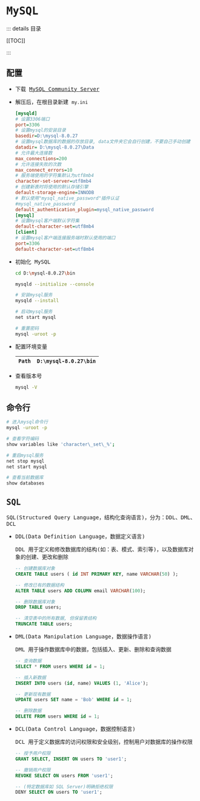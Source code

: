 # <samp>MySQL</samp>

::: details <samp>目录</samp>

[[TOC]]

:::

## <samp>配置</samp>

- <samp>下载 [MySQL Community Server](https://dev.mysql.com/downloads/mysql/)</samp>

- <samp>解压后，在根目录新建 `my.ini`</samp>

  ```ini
  [mysqld]
  # 设置3306端口
  port=3306
  # 设置mysql的安装目录
  basedir=D:\mysql-8.0.27
  # 设置mysql数据库的数据的存放目录, data文件夹它会自行创建，不要自己手动创建
  datadir= D:\mysql-8.0.27\Data
  # 允许最大连接数
  max_connections=200
  # 允许连接失败的次数
  max_connect_errors=10
  # 服务端使用的字符集默认为utf8mb4
  character-set-server=utf8mb4
  # 创建新表时将使用的默认存储引擎
  default-storage-engine=INNODB
  # 默认使用"mysql_native_password"插件认证
  #mysql_native_password
  default_authentication_plugin=mysql_native_password
  [mysql]
  # 设置mysql客户端默认字符集
  default-character-set=utf8mb4
  [client]
  # 设置mysql客户端连接服务端时默认使用的端口
  port=3306
  default-character-set=utf8mb4
  ```

- <samp>初始化 MySQL</samp>

  ```sh
  cd D:\mysql-8.0.27\bin
  
  mysqld --initialize --console
  
  # 安装mysql服务
  mysqld --install
  
  # 启动mysql服务
  net start mysql
  
  # 重置密码
  mysql -uroot -p
  ```

- <samp>配置环境变量</samp>

  | `Path` | `D:\mysql-8.0.27\bin` |
  | ------ | --------------------- |

- <samp>查看版本号</samp>

  ```sh
  mysql -V
  ```

## <samp>命令行</samp>

```sh
# 进入mysql命令行
mysql -uroot -p

# 查看字符编码
show variables like 'character\_set\_%';

# 重启mysql服务
net stop mysql
net start mysql

# 查看当前数据库
show databases
```

## <samp>SQL</samp>

<samp>SQL(Structured Query Language，结构化查询语言)，分为：DDL、DML、DCL</samp>

- <samp>DDL(Data Definition Language，数据定义语言)</samp>

  <samp>DDL 用于定义和修改数据库的结构(如：表、模式、索引等)，以及数据库对象的创建、更改和删除</samp>

  ```sql
  -- 创建数据库对象
  CREATE TABLE users ( id INT PRIMARY KEY, name VARCHAR(50) );
  
  -- 修改已有的数据结构
  ALTER TABLE users ADD COLUMN email VARCHAR(100);
  
  -- 删除数据库对象
  DROP TABLE users;
  
  -- 清空表中的所有数据, 但保留表结构
  TRUNCATE TABLE users;
  ```

- <samp>DML(Data Manipulation Language，数据操作语言)</samp>

  <samp>DML 用于操作数据库中的数据，包括插入、更新、删除和查询数据</samp>

  ```sql
  -- 查询数据
  SELECT * FROM users WHERE id = 1;
  
  -- 插入新数据
  INSERT INTO users (id, name) VALUES (1, 'Alice');
  
  -- 更新现有数据
  UPDATE users SET name = 'Bob' WHERE id = 1;
  
  -- 删除数据
  DELETE FROM users WHERE id = 1;
  ```

- <samp>DCL(Data Control Language，数据控制语言)</samp>

  <samp>DCL 用于定义数据库的访问权限和安全级别，控制用户对数据库的操作权限</samp>

  ```sql
  -- 授予用户权限
  GRANT SELECT, INSERT ON users TO 'user1';
  
  -- 撤销用户权限
  REVOKE SELECT ON users FROM 'user1';
  
  -- (特定数据库如 SQL Server)明确拒绝权限
  DENY SELECT ON users TO 'user1';
  ```
